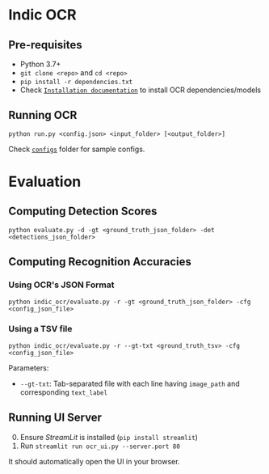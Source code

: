 # Indic OCR

## Pre-requisites

- Python 3.7+
- `git clone <repo>` and `cd <repo>`
- `pip install -r dependencies.txt`
- Check [`Installation documentation`](/documentation/Installation.md) to install OCR dependencies/models

## Running OCR

```
python run.py <config.json> <input_folder> [<output_folder>]
```

Check [`configs`](/configs/) folder for sample configs.

# Evaluation

## Computing Detection Scores

```
python evaluate.py -d -gt <ground_truth_json_folder> -det <detections_json_folder>
```

## Computing Recognition Accuracies

### Using OCR's JSON Format

```
python indic_ocr/evaluate.py -r -gt <ground_truth_json_folder> -cfg <config_json_file>
```

### Using a TSV file

```
python indic_ocr/evaluate.py -r --gt-txt <ground_truth_tsv> -cfg <config_json_file>
```

Parameters:
- `--gt-txt`: Tab-separated file with each line having `image_path` and corresponding `text_label`

## Running UI Server

0. Ensure *StreamLit* is installed (`pip install streamlit`)
1. Run `streamlit run ocr_ui.py --server.port 80`

It should automatically open the UI in your browser.

